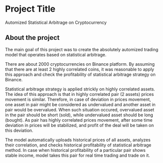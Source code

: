
# Project Title

Automized Statistical Arbitrage on Cryptocurrency


## About the project

The main goal of this project was to create 
the absolutely automized trading model that 
operates based on statistical arbitrage.

There are about 2000 cryptocurrencies on 
Binance platform. By assuming that there are 
at least 2 highly correlated coins, it was reasonable to apply this approach and check the 
profitability of statistical arbitrage strategy on
Binance.

Statistical arbitrage strategy is applied strickly
on highly correlated assets. The idea of this 
approach is that in highly correlated pair 
(2 assets) prices movement is similar. Therefore,
in case of deviation in prices movement, one asset
in pair might be considered as undervalued and 
another asset in pair would be overvalued. When 
such situation occured, overvalued
asset in the pair should be short (sold), while 
undervalued asset should be long (bought). As 
pair has highly correlated prices movement, after 
some time deviation in prices will be stabilized,
and profit of the deal will be taken on this 
deviation.

The model automatically 
uploads historical prices of all assets,
analyzes their correlation, and checks 
historical profitability of statistical arbitrage 
method. In case when historical profitability 
of a particular pair shows stable income, model 
takes this pair for real time trading and trade on it.





